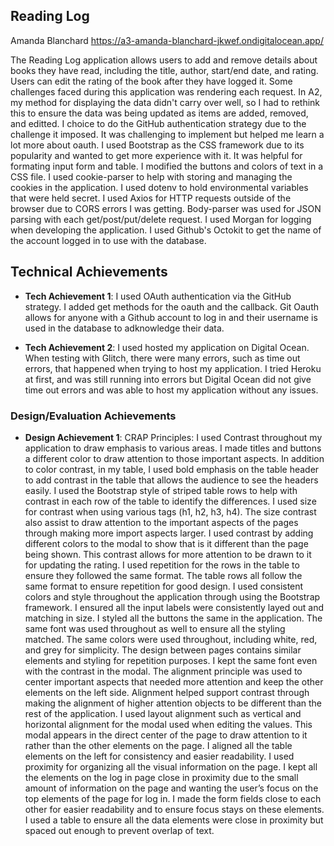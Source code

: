## Reading Log

Amanda Blanchard
https://a3-amanda-blanchard-jkwef.ondigitalocean.app/

The Reading Log application allows users to add and remove details about books they have read, including the title, author, start/end date, and rating. Users can edit the rating of the book after they have logged it. Some challenges faced during this application was rendering each request. In A2, my method for displaying the data didn't carry over well, so I had to rethink this to ensure the data was being updated as items are added, removed, and editted. I choice to do the GitHub authentication strategy due to the challenge it imposed. It was challenging to implement but helped me learn a lot more about oauth. I used Bootstrap as the CSS framework due to its popularity and wanted to get more experience with it. It was helpful for formating input form and table. I modified the buttons and colors of text in a CSS file.
I used cookie-parser to help with storing and managing the cookies in the application. I used dotenv to hold environmental variables that were held secret. I used Axios for HTTP requests outside of the browser due to CORS errors I was getting. Body-parser was used for JSON parsing with each get/post/put/delete request. I used Morgan for logging when developing the application. I used Github's Octokit to get the name of the account logged in to use with the database. 


## Technical Achievements

- **Tech Achievement 1**: I used OAuth authentication via the GitHub strategy. I added get methods for the oauth and the callback. Git Oauth allows for anyone with a Github account to log in and their username is used in the database to adknowledge their data.

- **Tech Achievement 2**: I used hosted my application on Digital Ocean. When testing with Glitch, there were many errors, such as time out errors, that happened when trying to host my application. I tried Heroku at first, and was still running into errors but Digital Ocean did not give time out errors and was able to host my application without any issues. 

### Design/Evaluation Achievements

- **Design Achievement 1**: CRAP Principles:
 I used Contrast throughout my application to draw emphasis to various areas. I made titles and buttons a different color to draw attention to those important aspects. In addition to color contrast, in my table, I used bold emphasis on the table header to add contrast in the table that allows the audience to see the headers easily. I used the Bootstrap style of striped table rows to help with contrast in each row of the table to identify the differences. I used size for contrast when using various tags (h1, h2, h3, h4). The size contrast also assist to draw attention to the important aspects of the pages through making more import aspects larger. I used contrast by adding different colors to the modal to show that is it different than the page being shown. This contrast allows for more attention to be drawn to it for updating the rating.
I used repetition for the rows in the table to ensure they followed the same format. The table rows all follow the same format to ensure repetition for good design. I used consistent colors and style throughout the application through using the Bootstrap framework. I ensured all the input labels were consistently layed out and matching in size. I styled all the buttons the same in the application. The same font was used throughout as well to ensure all the styling matched. The same colors were used throughout, including white, red, and grey for simplicity. The design between pages contains similar elements and styling for repetition purposes. I kept the same font even with the contrast in the modal. 
The alignment principle was used to center important aspects that needed more attention and keep the other elements on the left side. Alignment helped support contrast through making the alignment of higher attention objects to be different than the rest of the application. I used layout alignment such as vertical and horizontal alignment for the modal used when editing the values. This modal appears in the direct center of the page to draw attention to it rather than the other elements on the page. I aligned all the table elements on the left for consistency and easier readability. 
I used proximity for organizing all the visual information on the page. I kept all the elements on the log in page close in proximity due to the small amount of information on the page and wanting the user’s focus on the top elements of the page for log in. I made the form fields close to each other for easier readability and to ensure focus stays on these elements. I used a table to ensure all the data elements were close in proximity but spaced out enough to prevent overlap of text. 

